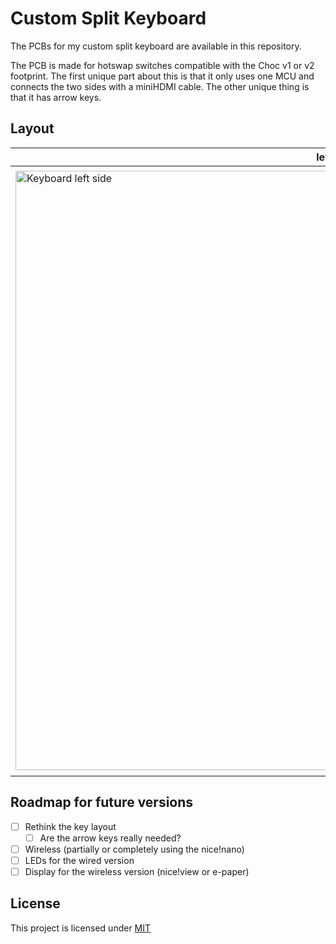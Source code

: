 # Custom Split Keyboard

The PCBs for my custom split keyboard are available in this repository.

The PCB is made for hotswap switches compatible with the Choc v1 or v2 footprint.
The first unique part about this is that it only uses one MCU and connects the two sides with a miniHDMI cable.
The other unique thing is that it has arrow keys.

## Layout

| **left**  | **right**  |
|-----------|------------|
| <img width="988" height="959" alt="Keyboard left side" src="https://github.com/user-attachments/assets/f3ee4bcc-01db-4056-882c-068f41bc88eb" /> | <img width="981" height="969" alt="Keyboard right side" src="https://github.com/user-attachments/assets/c15e4b5b-d9c1-45f8-b48d-f3f1505cbfdc" /> |

## Roadmap for future versions

- [ ] Rethink the key layout
    - [ ] Are the arrow keys really needed?
- [ ] Wireless (partially or completely using the nice!nano)
- [ ] LEDs for the wired version
- [ ] Display for the wireless version (nice!view or e-paper)

## License

This project is licensed under [MIT](/LICENSE)
